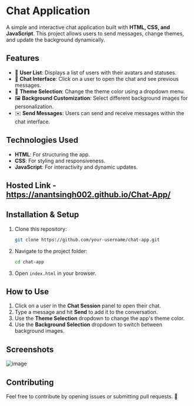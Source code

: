 # Chat Application

A simple and interactive chat application built with **HTML, CSS, and JavaScript**. This project allows users to send messages, change themes, and update the background dynamically.

## Features

- 📜 **User List**: Displays a list of users with their avatars and statuses.
- 💬 **Chat Interface**: Click on a user to open the chat and see previous messages.
- 🎨 **Theme Selection**: Change the theme color using a dropdown menu.
- 🖼️ **Background Customization**: Select different background images for personalization.
- ✉️ **Send Messages**: Users can send and receive messages within the chat interface.

## Technologies Used

- **HTML**: For structuring the app.
- **CSS**: For styling and responsiveness.
- **JavaScript**: For interactivity and dynamic updates.

## Hosted Link - https://anantsingh002.github.io/Chat-App/
## Installation & Setup

1. Clone this repository:
   ```sh
   git clone https://github.com/your-username/chat-app.git
   ```
2. Navigate to the project folder:
   ```sh
   cd chat-app
   ```
3. Open `index.html` in your browser.

## How to Use

1. Click on a user in the **Chat Session** panel to open their chat.
2. Type a message and hit **Send** to add it to the conversation.
3. Use the **Theme Selection** dropdown to change the app's theme color.
4. Use the **Background Selection** dropdown to switch between background images.

## Screenshots

![image](https://github.com/user-attachments/assets/b66bc7ce-eb35-4a46-847a-e29f26f47123)


## Contributing

Feel free to contribute by opening issues or submitting pull requests. 🚀

